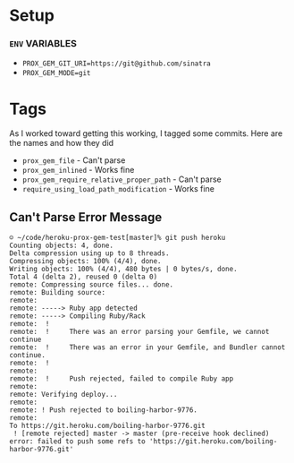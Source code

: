 

# Setup

### `ENV` VARIABLES
* `PROX_GEM_GIT_URI=https://git@github.com/sinatra`
* `PROX_GEM_MODE=git`


# Tags

As I worked toward getting this working, I tagged some commits.  Here are the names and how they did

* `prox_gem_file` - Can't parse
* `prox_gem_inlined` - Works fine
* `prox_gem_require_relative_proper_path` - Can't parse
* `require_using_load_path_modification` - Works fine

## Can't Parse Error Message

```
☺ ~/code/heroku-prox-gem-test[master]% git push heroku
Counting objects: 4, done.
Delta compression using up to 8 threads.
Compressing objects: 100% (4/4), done.
Writing objects: 100% (4/4), 480 bytes | 0 bytes/s, done.
Total 4 (delta 2), reused 0 (delta 0)
remote: Compressing source files... done.
remote: Building source:
remote:
remote: -----> Ruby app detected
remote: -----> Compiling Ruby/Rack
remote:  !
remote:  !     There was an error parsing your Gemfile, we cannot continue
remote:  !     There was an error in your Gemfile, and Bundler cannot continue.
remote:  !
remote:
remote:  !     Push rejected, failed to compile Ruby app
remote:
remote: Verifying deploy...
remote:
remote: ! Push rejected to boiling-harbor-9776.
remote:
To https://git.heroku.com/boiling-harbor-9776.git
 ! [remote rejected] master -> master (pre-receive hook declined)
error: failed to push some refs to 'https://git.heroku.com/boiling-harbor-9776.git'
```

